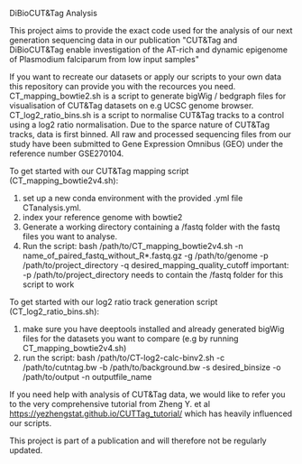 DiBioCUT&Tag Analysis

This project aims to provide the exact code used for the analysis of our next generation sequencing data in our publication "CUT&Tag and DiBioCUT&Tag enable investigation of the AT-rich and dynamic epigenome of Plasmodium falciparum from low input samples"

If you want to recreate our datasets or apply our scripts to your own data this repository can provide you with the recources you need. 
CT_mapping_bowtie2.sh is a script to generate bigWig / bedgraph files for visualisation of CUT&Tag datasets on e.g UCSC genome browser.
CT_log2_ratio_bins.sh is a script to normalise CUT&Tag tracks to a control using a log2 ratio normalisation. Due to the sparce nature of CUT&Tag tracks, data is first binned.
All raw and processed sequencing files from our study have been submitted to Gene Expression Omnibus (GEO) under the reference number GSE270104.

To get started with our CUT&Tag mapping script (CT_mapping_bowtie2v4.sh):
1. set up a new conda environment with the provided .yml file CTanalysis.yml.
2. index your reference genome with bowtie2
3. Generate a working directory containing a /fastq folder with the fastq files you want to analyse.
4. Run the script: bash /path/to/CT_mapping_bowtie2v4.sh -n name_of_paired_fastq_without_R*.fastq.gz -g /path/to/genome -p /path/to/project_directory -q desired_mapping_quality_cutoff
important: -p /path/to/project_directory needs to contain the /fastq folder for this script to work


To get started with our log2 ratio track generation script (CT_log2_ratio_bins.sh):
1. make sure you have deeptools installed and already generated bigWig files for the datasets you want to compare (e.g by running CT_mapping_bowtie2v4.sh)
2. run the script: bash /path/to/CT-log2-calc-binv2.sh -c /path/to/cutntag.bw  -b /path/to/background.bw -s desired_binsize -o /path/to/output -n outputfile_name


If you need help with analysis of CUT&Tag data, we would like to refer you to the very comprehensive tutorial from Zheng Y. et al https://yezhengstat.github.io/CUTTag_tutorial/ which has heavily influenced our scripts.

This project is part of a publication and will therefore not be regularly updated.
